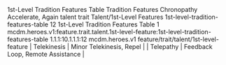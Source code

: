 <ability>
  <name>1st-Level Tradition Features Table</name>
  <keywords>
    <keyword>Tradition</keyword>
  </keywords>
  <type>Features</type>
  <distance>Chronopathy</distance>
  <target>Accelerate, Again</target>
  <metadata>
    <class>talent</class>
    <feature_type>trait</feature_type>
    <file_dpath>Talent/1st-Level Features</file_dpath>
    <item_id>1st-level-tradition-features-table</item_id>
    <item_index>12</item_index>
    <item_name>1st-Level Tradition Features Table</item_name>
    <level>1</level>
    <scc>mcdm.heroes.v1:feature.trait.talent.1st-level-feature:1st-level-tradition-features-table</scc>
    <scdc>1.1.1:10.1.1.1:12</scdc>
    <source>mcdm.heroes.v1</source>
    <type>feature/trait/talent/1st-level-feature</type>
  </metadata>
  <effects>
    <effect type="mundane">| Telekinesis | Minor Telekinesis, Repel         |
| Telepathy   | Feedback Loop, Remote Assistance |</effect>
  </effects>
</ability>
